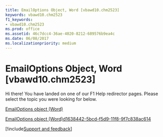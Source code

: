 ```yaml
---
title: EmailOptions Object, Word [vbawd10.chm2523]
keywords: vbawd10.chm2523
f1_keywords:
- vbawd10.chm2523
ms.prod: office
ms.assetid: 46c7dcc4-36ae-4020-8212-689576b9ea4c
ms.date: 06/08/2017
ms.localizationpriority: medium
---
```



# EmailOptions Object, Word [vbawd10.chm2523]

Hi there! You have landed on one of our F1 Help redirector pages. Please select the topic you were looking for below.

[EmailOptions object (Word)](https://msdn.microsoft.com/library/41fefa03-c993-e218-0f92-0cf30c0bfbd4%28Office.15%29.aspx)

[EmailOptions object (Word)d1638442-5bcd-f5d9-11f8-9f7c838ac614](https://msdn.microsoft.com/library/d1638442-5bcd-f5d9-11f8-9f7c838ac614%28Office.15%29.aspx)

[!include[Support and feedback](~/includes/feedback-boilerplate.md)]